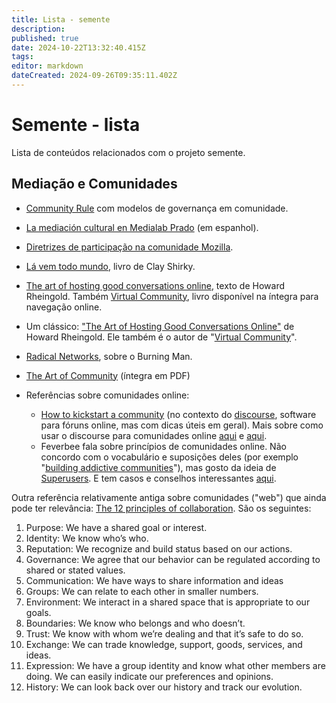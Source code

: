 ```yaml
---
title: Lista - semente
description: 
published: true
date: 2024-10-22T13:32:40.415Z
tags: 
editor: markdown
dateCreated: 2024-09-26T09:35:11.402Z
---
```


# Semente - lista

Lista de conteúdos relacionados com o projeto semente.

## Mediação e Comunidades

- [Community Rule](/recursos/community-rule) com modelos de governança em comunidade.
- [La mediación cultural en Medialab Prado](/recursos/mediacion-cultural-medialab-prado) (em espanhol).
- [Diretrizes de participação na comunidade Mozilla](/recursos/diretrizes-participacao-comunidade-mozilla).
- [Lá vem todo mundo](/recursos/la-vem-todo-mundo), livro de Clay Shirky.
- [The art of hosting good conversations online](/recursos/art-hosting-conversations-online), texto de Howard Rheingold. Também [Virtual Community](/recursos/virtual-community), livro disponível na íntegra para navegação online.


- Um clássico: ["The Art of Hosting Good Conversations Online"](http://www.rheingold.com/texts/artonlinehost.html) de Howard Rheingold. Ele também é o autor de "[Virtual Community](http://www.rheingold.com/vc/book/)". 
- [Radical Networks](https://www.youtube.com/watch?v=70CNGXQ1-eY), sobre o Burning Man.
- [The Art of Community](https://drive.google.com/file/d/1EI6YcKlTdzojLD4RdVjYVlmFRTNzzge0/view) (íntegra em PDF)
- Referências sobre comunidades online:
	- [How to kickstart a community](https://meta.discourse.org/t/how-to-kick-start-a-community/51295/2) (no contexto do [discourse](https://discourse.org/), software para fóruns online, mas com dicas úteis em geral). Mais sobre como usar o discourse para comunidades online [aqui](https://blog.discourse.org/2014/08/building-a-discourse-community/) e [aqui](https://blog.discourse.org/2018/08/launching-a-successful-discourse-community/).
	- Feverbee fala sobre princípios de comunidades online. Não concordo com o vocabulário e suposições deles (por exemplo "[building addictive communities](https://vimeo.com/109945437)"), mas gosto da ideia de [Superusers](https://www.feverbee.com/superusercasestudy/). E tem casos e conselhos interessantes [aqui](https://www.feverbee.com/wp-content/uploads/2015/03/theprovenpath.pdf).

Outra referência relativamente antiga sobre comunidades ("web") que ainda pode ter relevância: [The 12 principles of collaboration](http://endofweb.pbworks.com/f/12principles.pdf). São os seguintes:

1. Purpose: We have a shared goal or interest.
2. Identity: We know who’s who.
3. Reputation: We recognize and build status based on our actions.
4. Governance: We agree that our behavior can be regulated according to shared or stated values.
5. Communication: We have ways to share information and ideas
6. Groups: We can relate to each other in smaller numbers.
7. Environment: We interact in a shared space that is appropriate to our goals.
8. Boundaries: We know who belongs and who doesn’t.
9. Trust: We know with whom we’re dealing and that it’s safe to do so.
10. Exchange: We can trade knowledge, support, goods, services, and ideas.
11. Expression: We have a group identity and know what other members are doing. We can easily indicate our preferences and opinions.
12. History: We can look back over our history and track our evolution.